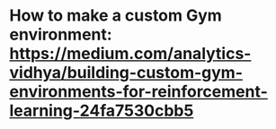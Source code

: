 # How to make a custom Gym environment: https://medium.com/analytics-vidhya/building-custom-gym-environments-for-reinforcement-learning-24fa7530cbb5